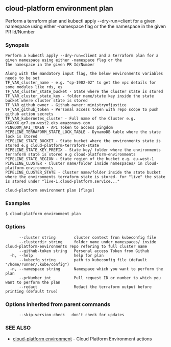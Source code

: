 ## cloud-platform environment plan

Perform a terraform plan and kubectl apply --dry-run=client for a given namespace using either -namespace flag or the
	the namespace in the given PR Id/Number

### Synopsis


	Perform a kubectl apply --dry-run=client and a terraform plan for a given namespace using either -namespace flag or the
	the namespace in the given PR Id/Number

	Along with the mandatory input flag, the below environments variables needs to be set
	TF_VAR_cluster_name - e.g. "cp-1902-02" to get the vpc details for some modules like rds, es
	TF_VAR_cluster_state_bucket - State where the cluster state is stored
	TF_VAR_cluster_state_key - folder name/state key inside the state bucket where cluster state is stored
	TF_VAR_github_owner - Github owner: ministryofjustice
	TF_VAR_github_token - Personal access token with repo scope to push github action secrets
	TF_VAR_kubernetes_cluster - Full name of the Cluster e.g. XXXXXX.gr7.eu-west2.eks.amazonaws.com
	PINGDOM_API_TOKEN - API Token to access pingdom
	PIPELINE_TERRAFORM_STATE_LOCK_TABLE - DynamoDB table where the state lock is stored
	PIPELINE_STATE_BUCKET - State bucket where the environments state is stored e.g cloud-platform-terraform-state
	PIPELINE_STATE_KEY_PREFIX - State key/ folder where the environments terraform state is stored e.g cloud-platform-environments
	PIPELINE_STATE_REGION - State region of the bucket e.g. eu-west-1
	PIPELINE_CLUSTER - Cluster name/folder inside namespaces/ in cloud-platform-environments
	PIPELINE_CLUSTER_STATE - Cluster name/folder inside the state bucket where the environments terraform state is stored. for "live" the state is stored under "live-1.cloud-platform.service..."
	

```
cloud-platform environment plan [flags]
```

### Examples

```
$ cloud-platform environment plan

```

### Options

```
      --cluster string        cluster context fron kubeconfig file
      --clusterdir string     folder name under namespaces/ inside cloud-platform-environments repo refering to full cluster name
      --github-token string   Personal access Token from Github 
  -h, --help                  help for plan
      --kubecfg string        path to kubeconfig file (default "/home/runner/.kube/config")
  -n, --namespace string      Namespace which you want to perform the plan
      --prNumber int          Pull request ID or number to which you want to perform the plan
      --redact                Redact the terraform output before printing (default true)
```

### Options inherited from parent commands

```
      --skip-version-check   don't check for updates
```

### SEE ALSO

* [cloud-platform environment](cloud-platform_environment.md)	 - Cloud Platform Environment actions

